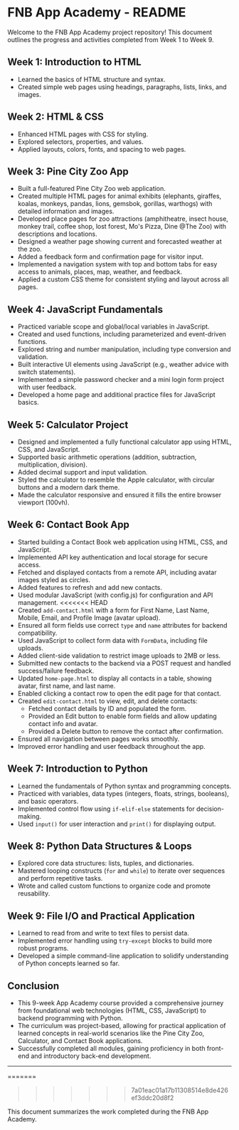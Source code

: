 # FNB App Academy - README

Welcome to the FNB App Academy project repository! This document outlines the progress and activities completed from Week 1 to Week 9.

## Week 1: Introduction to HTML
- Learned the basics of HTML structure and syntax.
- Created simple web pages using headings, paragraphs, lists, links, and images.

## Week 2: HTML & CSS
- Enhanced HTML pages with CSS for styling.
- Explored selectors, properties, and values.
- Applied layouts, colors, fonts, and spacing to web pages.

## Week 3: Pine City Zoo App
- Built a full-featured Pine City Zoo web application.
- Created multiple HTML pages for animal exhibits (elephants, giraffes, koalas, monkeys, pandas, lions, gemsbok, gorillas, warthogs) with detailed information and images.
- Developed place pages for zoo attractions (amphitheatre, insect house, monkey trail, coffee shop, lost forest, Mo's Pizza, Dine @The Zoo) with descriptions and locations.
- Designed a weather page showing current and forecasted weather at the zoo.
- Added a feedback form and confirmation page for visitor input.
- Implemented a navigation system with top and bottom tabs for easy access to animals, places, map, weather, and feedback.
- Applied a custom CSS theme for consistent styling and layout across all pages.

## Week 4: JavaScript Fundamentals
- Practiced variable scope and global/local variables in JavaScript.
- Created and used functions, including parameterized and event-driven functions.
- Explored string and number manipulation, including type conversion and validation.
- Built interactive UI elements using JavaScript (e.g., weather advice with switch statements).
- Implemented a simple password checker and a mini login form project with user feedback.
- Developed a home page and additional practice files for JavaScript basics.

## Week 5: Calculator Project
- Designed and implemented a fully functional calculator app using HTML, CSS, and JavaScript.
- Supported basic arithmetic operations (addition, subtraction, multiplication, division).
- Added decimal support and input validation.
- Styled the calculator to resemble the Apple calculator, with circular buttons and a modern dark theme.
- Made the calculator responsive and ensured it fills the entire browser viewport (100vh).

## Week 6: Contact Book App
- Started building a Contact Book web application using HTML, CSS, and JavaScript.
- Implemented API key authentication and local storage for secure access.
- Fetched and displayed contacts from a remote API, including avatar images styled as circles.
- Added features to refresh and add new contacts.
- Used modular JavaScript (with config.js) for configuration and API management.
<<<<<<< HEAD
- Created `add-contact.html` with a form for First Name, Last Name, Mobile, Email, and Profile Image (avatar upload).
- Ensured all form fields use correct `type` and `name` attributes for backend compatibility.
- Used JavaScript to collect form data with `FormData`, including file uploads.
- Added client-side validation to restrict image uploads to 2MB or less.
- Submitted new contacts to the backend via a POST request and handled success/failure feedback.
- Updated `home-page.html` to display all contacts in a table, showing avatar, first name, and last name.
- Enabled clicking a contact row to open the edit page for that contact.
- Created `edit-contact.html` to view, edit, and delete contacts:
   - Fetched contact details by ID and populated the form.
   - Provided an Edit button to enable form fields and allow updating contact info and avatar.
   - Provided a Delete button to remove the contact after confirmation.
- Ensured all navigation between pages works smoothly.
- Improved error handling and user feedback throughout the app.

## Week 7: Introduction to Python
- Learned the fundamentals of Python syntax and programming concepts.
- Practiced with variables, data types (integers, floats, strings, booleans), and basic operators.
- Implemented control flow using `if-elif-else` statements for decision-making.
- Used `input()` for user interaction and `print()` for displaying output.

## Week 8: Python Data Structures & Loops
- Explored core data structures: lists, tuples, and dictionaries.
- Mastered looping constructs (`for` and `while`) to iterate over sequences and perform repetitive tasks.
- Wrote and called custom functions to organize code and promote reusability.

## Week 9: File I/O and Practical Application
- Learned to read from and write to text files to persist data.
- Implemented error handling using `try-except` blocks to build more robust programs.
- Developed a simple command-line application to solidify understanding of Python concepts learned so far.

## Conclusion
- This 9-week App Academy course provided a comprehensive journey from foundational web technologies (HTML, CSS, JavaScript) to backend programming with Python.
- The curriculum was project-based, allowing for practical application of learned concepts in real-world scenarios like the Pine City Zoo, Calculator, and Contact Book applications.
- Successfully completed all modules, gaining proficiency in both front-end and introductory back-end development.

---
=======
>>>>>>> 7a01eac01a17b11308514e8de426ef3ddc20d8f2

This document summarizes the work completed during the FNB App Academy.
